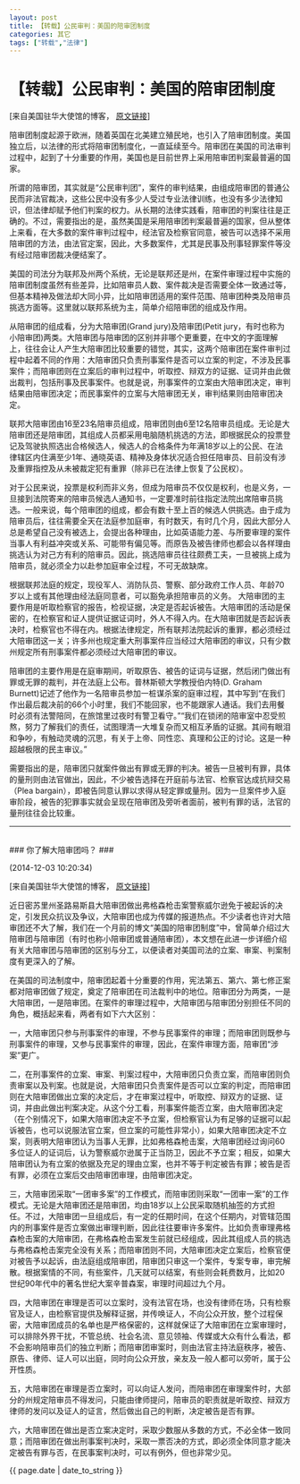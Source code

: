 ```yaml
---
layout: post
title: 【转载】公民审判：美国的陪审团制度
categories: 其它
tags: ["转载","法律"]
---
```

# 【转载】公民审判：美国的陪审团制度 #

[来自美国驻华大使馆的博客，
<a href="http://blog.sina.com.cn/s/blog_67f297b00102v7mr.html">原文链接</a>]

陪审团制度起源于欧洲，随着英国在北美建立殖民地，也引入了陪审团制度。美国独立后，以法律的形式将陪审团制度化，一直延续至今。陪审团在美国的司法审判过程中，起到了十分重要的作用，美国也是目前世界上采用陪审团判案最普遍的国家。

所谓的陪审团，其实就是“公民审判团”，案件的审判结果，由组成陪审团的普通公民而非法官裁决，这些公民中没有多少人受过专业法律训练，也没有多少法律知识，但法律却赋予他们判案的权力。从长期的法律实践看，陪审团的判案往往是正确的。不过，需要指出的是，虽然美国是采用陪审团判案最普遍的国家，但从整体上来看，在大多数的案件审判过程中，经法官及检察官同意，被告可以选择不采用陪审团的方法，由法官定案，因此，大多数案件，尤其是民事及刑事轻罪案件等没有经过陪审团裁决便结案了。

美国的司法分为联邦及州两个系统，无论是联邦还是州，在案件审理过程中实施的陪审团制度虽然有些差异，比如陪审员人数、案件裁决是否需要全体一致通过等，但基本精神及做法却大同小异，比如陪审团适用的案件范围、陪审团种类及陪审员挑选方面等。这里就以联邦系统为主，简单介绍陪审团的组成及作用。

从陪审团的组成看，分为大陪审团(Grand jury)及陪审团(Petit jury，有时也称为小陪审团)两类。大陪审团与陪审团的区别并非哪个更重要，在中文的字面理解上，往往会让人产生大陪审团比较重要的错觉，其实，这两个陪审团在案件审判过程中起着不同的作用：大陪审团只负责刑事案件是否可以立案的判定，不涉及民事案件；而陪审团则在立案后的审判过程中，听取控、辩双方的证据、证词并由此做出裁判，包括刑事及民事案件。也就是说，刑事案件的立案由大陪审团决定，审判结果由陪审团决定；而民事案件的立案与大陪审团无关，审判结果则由陪审团决定。

联邦大陪审团由16至23名陪审员组成，陪审团则由6至12名陪审员组成。无论是大陪审团还是陪审团，其组成人员都采用电脑随机挑选的方法，即根据民众的投票登记及驾驶执照选出合格候选人，候选人的合格条件为年满18岁以上的公民、在法律辖区内住满至少1年、通晓英语、精神及身体状况适合担任陪审员、目前没有涉及重罪指控及从未被裁定犯有重罪（除非已在法律上恢复了公民权）。

对于公民来说，投票是权利而非义务，但成为陪审员不仅仅是权利，也是义务，一旦接到法院寄来的陪审员候选人通知书，一定要准时前往指定法院出席陪审员挑选。一般来说，每个陪审团的组成，都会有数十至上百的候选人供挑选。由于成为陪审员后，往往需要全天在法庭参加庭审，有时数天，有时几个月，因此大部分人总是希望自己没有被选上，会提出各种理由，比如英语能力差、与所要审理的案件当事人有利益冲突或关系、可能带有偏见等。而原告及被告律师也都会以各样理由挑选认为对己方有利的陪审员。因此，挑选陪审员往往颇费工夫，一旦被挑上成为陪审员，就必须全力以赴参加庭审全过程，不可无故缺席。

根据联邦法庭的规定，现役军人、消防队员、警察、部分政府工作人员、年龄70岁以上或有其他理由经法庭同意者，可以豁免承担陪审员的义务。
大陪审团的主要作用是听取检察官的报告，检视证据，决定是否起诉被告。大陪审团的活动是保密的，在检察官和证人提供证据证词时，外人不得入内。在大陪审团就是否起诉表决时，检察官也不得在内。根据法律规定，所有联邦法院起诉的重罪，都必须经过大陪审团这一关；许多州也规定重大刑事案件应当经过大陪审团的审议，只有少数州规定所有刑事案件都必须经过大陪审团的审议。

陪审团的主要作用是在庭审期间，听取原告、被告的证词与证据，然后闭门做出有罪或无罪的裁判，并在法庭上公布。普林斯顿大学教授伯内特(D. Graham Burnett)记述了他作为一名陪审员参加一桩谋杀案的庭审过程，其中写到“在我们作出最后裁决前的66个小时里，我们不能回家，也不能跟家人通话。我们去用餐时必须有法警陪同，在旅馆里过夜时有警卫看守。”“我们在锁闭的陪审室中忍受煎熬，努力了解我们的责任，试图理清一大堆复杂而又相互矛盾的证据。其间有眼泪和争吵，有触动灵魂的沉思，有关于上帝、同性恋、真理和公正的讨论。这是一种超越极限的民主审议。”

需要指出的是，陪审团只就案件做出有罪或无罪的判决。被告一旦被判有罪，具体的量刑则由法官做出，因此，不少被告选择在开庭前与法官、检察官达成抗辩交易（Plea bargain），即被告同意认罪以求得从轻定罪或量刑。因为一旦案件步入庭审阶段，被告的犯罪事实就会呈现在陪审团及旁听者面前，被判有罪的话，法官的量刑往往会比较重。

------
<br>
### 你了解大陪审团吗？ ###

(2014-12-03 10:20:34)

[来自美国驻华大使馆的博客，
<a href="http://blog.sina.com.cn/s/blog_67f297b00102vaen.html">原文链接</a>]


 近日密苏里州圣路易斯县大陪审团做出弗格森枪击案警察威尔逊免于被起诉的决定，引发民众抗议及争议，大陪审团也成为传媒的报道热点。不少读者也许对大陪审团还不大了解，我们在一个月前的博文“美国的陪审团制度”中，曾简单介绍过大陪审团与陪审团（有时也称小陪审团或普通陪审团），本文想在此进一步详细介绍有关大陪审团与陪审团的区别与分工，以便读者对美国司法的立案、审案、判案制度有更深入的了解。

 在美国的司法制度中，陪审团起着十分重要的作用，宪法第五、第六、第七修正案都对陪审团做了规定，奠定了陪审团在司法裁判中的地位。陪审团分为两类，一是大陪审团，一是陪审团。在案件的审理过程中，大陪审团与陪审团分别担任不同的角色，概括起来看，两者有如下六大区别：

 一，大陪审团只参与刑事案件的审理，不参与民事案件的审理；而陪审团则既参与刑事案件的审理，又参与民事案件的审理，因此，在案件审理方面，陪审团“涉案”更广。

 二，在刑事案件的立案、审案、判案过程中，大陪审团只负责立案，而陪审团则负责审案以及判案。也就是说，大陪审团只负责案件是否可以立案的判定，而陪审团则在大陪审团做出立案的决定后，才在审案过程中，听取控、辩双方的证据、证词，并由此做出判案决定。从这个分工看，刑事案件能否立案，由大陪审团决定（在个别情况下，如果大陪审团决定不予立案，但检察官认为有足够的证据可以起诉被告，也可以说服法官立案，但立案的可能性非常小），如果大陪审团决定不立案，则表明大陪审团认为当事人无罪，比如弗格森枪击案，大陪审团经过询问60多位证人的证词后，认为警察威尔逊属于正当防卫，因此不予立案；相反，如果大陪审团认为有立案的依据及充足的理由立案，也并不等于判定被告有罪；被告是否有罪，必须在立案后交由陪审团审理，由陪审团决定。

 三，大陪审团采取“一团审多案”的工作模式，而陪审团则采取“一团审一案”的工作模式。无论是大陪审团还是陪审团，均由18岁以上公民采取随机抽签的方式担任。不过，大陪审团一旦组成后，有一定的任期时间，在这个任期内，对管辖范围内的刑事案件是否立案做出审理判断，因此往往要审许多案件。比如负责审理弗格森枪击案的大陪审团，在弗格森枪击案发生前就已经组成，因此其组成人员的挑选与弗格森枪击案完全没有关系；而陪审团则不同，大陪审团决定立案后，检察官便对被告予以起诉，由法庭组成陪审团，陪审团只审这一个案件，专案专审，审完解散。根据案情的不同，有些案件，几天就可以结案，有些则会耗费数月，比如20世纪90年代中的著名世纪大案辛普森案，审理时间超过九个月。

 四，大陪审团在审理是否可以立案时，没有法官在场，也没有律师在场，只有检察官及证人，由检察官提供及解释证据，并传唤证人，不向公众开放，整个过程保密，大陪审团成员的名单也是严格保密的，这样就保证了大陪审团在立案审理时，可以排除外界干扰，不管总统、社会名流、意见领袖、传媒或大众有什么看法，都不会影响陪审员们的独立判断；而陪审团审案时，则由法官主持法庭秩序，被告、原告、律师、证人可以出庭，同时向公众开放，亲友及一般人都可以旁听，属于公开性质。

 五，大陪审团在审理是否立案时，可以向证人发问，而陪审团在审理案件时，大部分的州规定陪审员不得发问，只能由律师提问，陪审员的职责就是听取控、辩双方律师的发问以及证人的证言，然后做出自己的判断，决定被告是否有罪。

 六，大陪审团在做出是否立案决定时，采取少数服从多数的方式，不必全体一致同意；而陪审团在做出刑事案判决时，采取一票否决的方式，即必须全体同意才能决定被告有罪与否，在民事案判决时，可以有例外，但也非常少见。

<p>{{ page.date | date_to_string }}</p>
